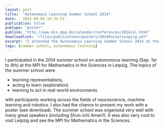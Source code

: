 ```yaml
---
layout: post
title:  "Autonomous Learning Summer School 2014"
date:   2014-09-04 14:31:51
publication: false
pubtype: "poster"
publink: "http://www.mis.mpg.de/calendar/conferences/2014/al.html"
downloadlink: "/files/publications/posters/2014PosterLeipzig.pdf"
excerpt: "I attended the Autonomous Learning Summer School 2014 at the MPI for Mathematics in the Sciences, Leipzig."
tags: [summer school, autonomous learning]
---
```

I participated in the 2014 summer school on autonomous learning (Sep. 1st to 4th) at the MPI for Mathematics in the Sciences in Leipzig. The topics of the summer school were

 * learning representations,
 * acting to learn (exploration)
 * learning to act in real-world environments

with participants working across the fields of neuroscience, machine learning and robotics. I also had the chance to present my work with a poster (see download). The summer school was organized very well with many great speakers (including Shun-ichi Amari!). It was also very cool to visit Leipzig and see the MPI for Mathematics in the Sciences.
